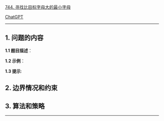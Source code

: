 [744. 寻找比目标字母大的最小字母](https://leetcode.cn/problems/find-smallest-letter-greater-than-target)

[ChatGPT](chat.openai.com)

---

## 1. 问题的内容
**1.1 题目描述**：

**1.2 示例**：

**1.3 提示**:

## 2. 边界情况和约束


## 3. 算法和策略

---

